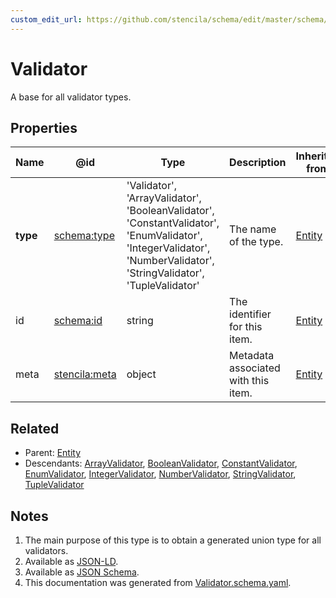 ```yaml
---
custom_edit_url: https://github.com/stencila/schema/edit/master/schema/Validator.schema.yaml
---
```


# Validator

A base for all validator types.

## Properties

| Name     | @id                                                   | Type                                                                                                                                                                | Description                         | Inherited from               |
| -------- | ----------------------------------------------------- | ------------------------------------------------------------------------------------------------------------------------------------------------------------------- | ----------------------------------- | ---------------------------- |
| **type** | [schema:type](https://schema.org/type)                | 'Validator', 'ArrayValidator', 'BooleanValidator', 'ConstantValidator', 'EnumValidator', 'IntegerValidator', 'NumberValidator', 'StringValidator', 'TupleValidator' | The name of the type.               | [Entity](../Other/Entity.md) |
| id       | [schema:id](https://schema.org/id)                    | string                                                                                                                                                              | The identifier for this item.       | [Entity](../Other/Entity.md) |
| meta     | [stencila:meta](https://schema.stenci.la/meta.jsonld) | object                                                                                                                                                              | Metadata associated with this item. | [Entity](../Other/Entity.md) |

## Related

-   Parent: [Entity](../Other/Entity.md)
-   Descendants: [ArrayValidator](../Data/ArrayValidator.md), [BooleanValidator](../Data/BooleanValidator.md), [ConstantValidator](../Data/ConstantValidator.md), [EnumValidator](../Data/EnumValidator.md), [IntegerValidator](../Data/IntegerValidator.md), [NumberValidator](../Data/NumberValidator.md), [StringValidator](../Data/StringValidator.md), [TupleValidator](../Data/TupleValidator.md)

## Notes

1.  The main purpose of this type is to obtain a generated union type for all validators.
2.  Available as [JSON-LD](https://schema.stenci.la/Validator.jsonld).
3.  Available as [JSON Schema](https://schema.stenci.la/v1/Validator.schema.json).
4.  This documentation was generated from [Validator.schema.yaml](https://github.com/stencila/schema/blob/master/schema/Validator.schema.yaml).
